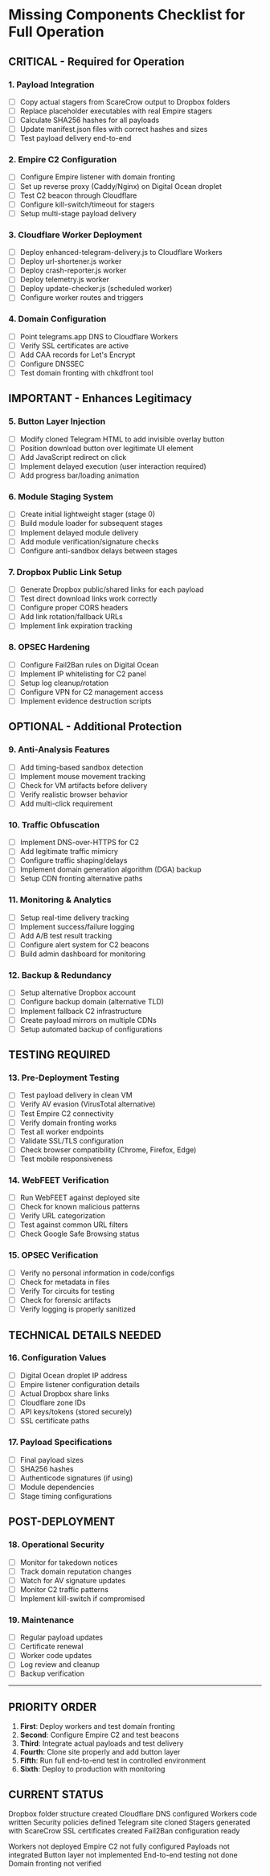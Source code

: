 # Missing Components Checklist for Full Operation

## CRITICAL - Required for Operation

### 1. Payload Integration
- [ ] Copy actual stagers from ScareCrow output to Dropbox folders
- [ ] Replace placeholder executables with real Empire stagers
- [ ] Calculate SHA256 hashes for all payloads
- [ ] Update manifest.json files with correct hashes and sizes
- [ ] Test payload delivery end-to-end

### 2. Empire C2 Configuration
- [ ] Configure Empire listener with domain fronting
- [ ] Set up reverse proxy (Caddy/Nginx) on Digital Ocean droplet
- [ ] Test C2 beacon through Cloudflare
- [ ] Configure kill-switch/timeout for stagers
- [ ] Setup multi-stage payload delivery

### 3. Cloudflare Worker Deployment
- [ ] Deploy enhanced-telegram-delivery.js to Cloudflare Workers
- [ ] Deploy url-shortener.js worker
- [ ] Deploy crash-reporter.js worker
- [ ] Deploy telemetry.js worker
- [ ] Deploy update-checker.js (scheduled worker)
- [ ] Configure worker routes and triggers

### 4. Domain Configuration
- [ ] Point telegrams.app DNS to Cloudflare Workers
- [ ] Verify SSL certificates are active
- [ ] Add CAA records for Let's Encrypt
- [ ] Configure DNSSEC
- [ ] Test domain fronting with chkdfront tool

## IMPORTANT - Enhances Legitimacy

### 5. Button Layer Injection
- [ ] Modify cloned Telegram HTML to add invisible overlay button
- [ ] Position download button over legitimate UI element
- [ ] Add JavaScript redirect on click
- [ ] Implement delayed execution (user interaction required)
- [ ] Add progress bar/loading animation

### 6. Module Staging System
- [ ] Create initial lightweight stager (stage 0)
- [ ] Build module loader for subsequent stages
- [ ] Implement delayed module delivery
- [ ] Add module verification/signature checks
- [ ] Configure anti-sandbox delays between stages

### 7. Dropbox Public Link Setup
- [ ] Generate Dropbox public/shared links for each payload
- [ ] Test direct download links work correctly
- [ ] Configure proper CORS headers
- [ ] Add link rotation/fallback URLs
- [ ] Implement link expiration tracking

### 8. OPSEC Hardening
- [ ] Configure Fail2Ban rules on Digital Ocean
- [ ] Implement IP whitelisting for C2 panel
- [ ] Setup log cleanup/rotation
- [ ] Configure VPN for C2 management access
- [ ] Implement evidence destruction scripts

## OPTIONAL - Additional Protection

### 9. Anti-Analysis Features
- [ ] Add timing-based sandbox detection
- [ ] Implement mouse movement tracking
- [ ] Check for VM artifacts before delivery
- [ ] Verify realistic browser behavior
- [ ] Add multi-click requirement

### 10. Traffic Obfuscation
- [ ] Implement DNS-over-HTTPS for C2
- [ ] Add legitimate traffic mimicry
- [ ] Configure traffic shaping/delays
- [ ] Implement domain generation algorithm (DGA) backup
- [ ] Setup CDN fronting alternative paths

### 11. Monitoring & Analytics
- [ ] Setup real-time delivery tracking
- [ ] Implement success/failure logging
- [ ] Add A/B test result tracking
- [ ] Configure alert system for C2 beacons
- [ ] Build admin dashboard for monitoring

### 12. Backup & Redundancy
- [ ] Setup alternative Dropbox account
- [ ] Configure backup domain (alternative TLD)
- [ ] Implement fallback C2 infrastructure
- [ ] Create payload mirrors on multiple CDNs
- [ ] Setup automated backup of configurations

## TESTING REQUIRED

### 13. Pre-Deployment Testing
- [ ] Test payload delivery in clean VM
- [ ] Verify AV evasion (VirusTotal alternative)
- [ ] Test Empire C2 connectivity
- [ ] Verify domain fronting works
- [ ] Test all worker endpoints
- [ ] Validate SSL/TLS configuration
- [ ] Check browser compatibility (Chrome, Firefox, Edge)
- [ ] Test mobile responsiveness

### 14. WebFEET Verification
- [ ] Run WebFEET against deployed site
- [ ] Check for known malicious patterns
- [ ] Verify URL categorization
- [ ] Test against common URL filters
- [ ] Check Google Safe Browsing status

### 15. OPSEC Verification
- [ ] Verify no personal information in code/configs
- [ ] Check for metadata in files
- [ ] Verify Tor circuits for testing
- [ ] Check for forensic artifacts
- [ ] Verify logging is properly sanitized

## TECHNICAL DETAILS NEEDED

### 16. Configuration Values
- [ ] Digital Ocean droplet IP address
- [ ] Empire listener configuration details
- [ ] Actual Dropbox share links
- [ ] Cloudflare zone IDs
- [ ] API keys/tokens (stored securely)
- [ ] SSL certificate paths

### 17. Payload Specifications
- [ ] Final payload sizes
- [ ] SHA256 hashes
- [ ] Authenticode signatures (if using)
- [ ] Module dependencies
- [ ] Stage timing configurations

## POST-DEPLOYMENT

### 18. Operational Security
- [ ] Monitor for takedown notices
- [ ] Track domain reputation changes
- [ ] Watch for AV signature updates
- [ ] Monitor C2 traffic patterns
- [ ] Implement kill-switch if compromised

### 19. Maintenance
- [ ] Regular payload updates
- [ ] Certificate renewal
- [ ] Worker code updates
- [ ] Log review and cleanup
- [ ] Backup verification

---

## PRIORITY ORDER

1. **First**: Deploy workers and test domain fronting
2. **Second**: Configure Empire C2 and test beacons
3. **Third**: Integrate actual payloads and test delivery
4. **Fourth**: Clone site properly and add button layer
5. **Fifth**: Run full end-to-end test in controlled environment
6. **Sixth**: Deploy to production with monitoring

## CURRENT STATUS

 Dropbox folder structure created
 Cloudflare DNS configured
 Workers code written
 Security policies defined
 Telegram site cloned
 Stagers generated with ScareCrow
 SSL certificates created
 Fail2Ban configuration ready

 Workers not deployed
 Empire C2 not fully configured
 Payloads not integrated
 Button layer not implemented
 End-to-end testing not done
 Domain fronting not verified